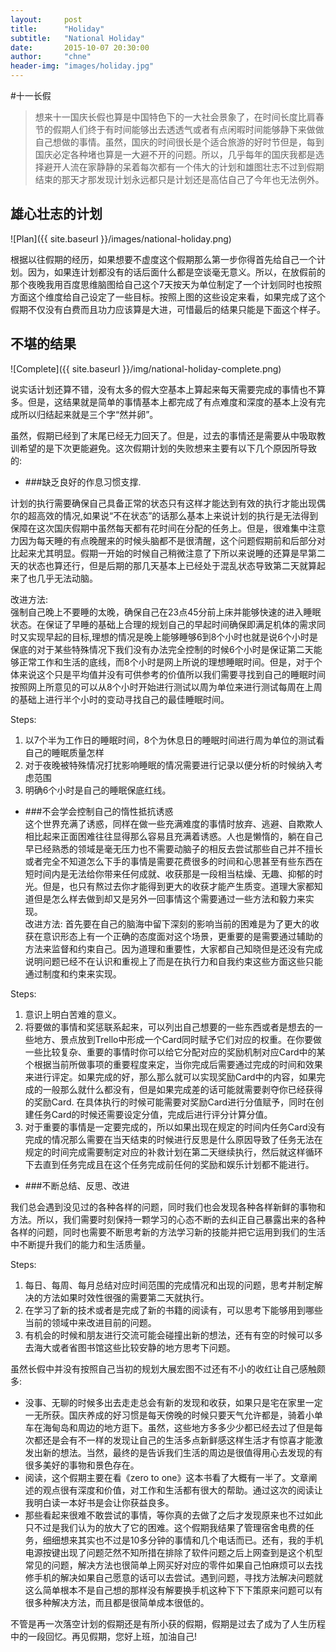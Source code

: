 ```yaml
---
layout:     post
title:      "Holiday"
subtitle:   "National Holiday"
date:       2015-10-07 20:30:00
author:     "chne"
header-img: "images/holiday.jpg"
---
```


#十一长假

>  想来十一国庆长假也算是中国特色下的一大社会景象了，在时间长度比肩春节的假期人们终于有时间能够出去透透气或者有点闲暇时间能够静下来做做自己想做的事情。虽然，国庆的时间很长是个适合旅游的好时节但是，每到国庆必定各种堵也算是一大避不开的问题。所以，几乎每年的国庆我都是选择避开人流在家静静的呆着每次都有一个伟大的计划和雄图壮志不过到假期结束的那天才那发现计划永远都只是计划还是高估自己了今年也无法例外。

## 雄心壮志的计划

![Plan]({{ site.baseurl }}/images/national-holiday.png)

根据以往假期的经历，如果想要不虚度这个假期那么第一步你得首先给自己一个计划。因为，如果连计划都没有的话后面什么都是空谈毫无意义。所以，在放假前的那个夜晚我用百度思维脑图给自己这个7天按天为单位制定了一个计划同时也按照方面这个维度给自己设定了一些目标。按照上图的这些设定来看，如果完成了这个假期不仅没有白费而且功力应该算是大进，可惜最后的结果只能是下面这个样子。

## 不堪的结果
![Complete]({{ site.baseurl }}/img/national-holiday-complete.png)

说实话计划还算不错，没有太多的假大空基本上算起来每天需要完成的事情也不算多。但是，这结果就是简单的事情基本上都完成了有点难度和深度的基本上没有完成所以归结起来就是三个字“然并卵”。

虽然，假期已经到了末尾已经无力回天了。但是，过去的事情还是需要从中吸取教训希望的是下次更能避免。这次假期计划的失败想来主要有以下几个原因所导致的:

* ###缺乏良好的作息习惯支撑.  

计划的执行需要确保自己具备正常的状态只有这样才能达到有效的执行才能出现偶尔的超高效的情况,如果说“不在状态”的话那么基本上来说计划的执行是无法得到保障在这次国庆假期中虽然每天都有花时间在分配的任务上。但是，很难集中注意力因为每天睡的有点晚醒来的时候头脑都不是很清醒，这个问题假期前和后部分对比起来尤其明显。假期一开始的时候自己稍微注意了下所以来说睡的还算是早第二天的状态也算还行，但是后期的那几天基本上已经处于混乱状态导致第二天就算起来了也几乎无法动脑。

改进方法:  
强制自己晚上不要睡的太晚，确保自己在23点45分前上床并能够快速的进入睡眠状态。在保证了早睡的基础上合理的规划自己的早起时间确保即满足机体的需求同时又实现早起的目标,理想的情况是晚上能够睡够6到8个小时也就是说6个小时是保底的对于某些特殊情况下我们没有办法完全控制的时候6个小时是保证第二天能够正常工作和生活的底线，而8个小时是网上所说的理想睡眠时间。但是，对于个体来说这个只是平均值并没有可供参考的价值所以我们需要寻找到自己的睡眠时间按照网上所意见的可以从8个小时开始进行测试以周为单位来进行测试每周在上周的基础上进行半个小时的变动寻找自己的最佳睡眠时间。  

Steps:

1.  以7个半为工作日的睡眠时间，8个为休息日的睡眠时间进行周为单位的测试看自己的睡眠质量怎样   
2.  对于夜晚被特殊情况打扰影响睡眠的情况需要进行记录以便分析的时候纳入考虑范围   
3.  明确6个小时是自己的睡眠保底红线。   


* ###不会学会控制自己的惰性抵抗诱惑  
这个世界充满了诱惑，同样在做一些充满难度的事情时放弃、逃避、自欺欺人相比起来正面困难往往显得那么容易且充满着诱惑。人也是懒惰的，躺在自己早已经熟悉的领域是毫无压力也不需要动脑子的相反去尝试那些自己并不擅长或者完全不知道怎么下手的事情是需要花费很多的时间和心思甚至有些东西在短时间内是无法给你带来任何成就、收获那是一段相当枯燥、无趣、抑郁的时光。但是，也只有熬过去你才能得到更大的收获才能产生质变。道理大家都知道但是怎么样去做到却又是另外一回事情这个需要通过一些方法和毅力来实现。  
改进方法:
首先要在自己的脑海中留下深刻的影响当前的困难是为了更大的收获在意识形态上有一个正确的态度面对这个场景，更重要的是需要通过辅助的方法来监督和约束自己。因为道理和重要性，大家都自己知晓但是还没有完成说明问题已经不在认识和重视上了而是在执行力和自我约束这些方面这些只能通过制度和约束来实现。  

Steps:  

1. 意识上明白苦难的意义。
2. 将要做的事情和奖惩联系起来，可以列出自己想要的一些东西或者是想去的一些地方、景点放到Trello中形成一个Card同时赋予它们对应的权重。在你要做一些比较复杂、重要的事情时你可以给它分配对应的奖励机制对应Card中的某个根据当前所做事项的重要程度来定，当你完成后需要通过完成的时间和效果来进行评定。如果完成的好，那么那么就可以实现奖励Card中的内容，如果完成的一般那么就什么都没有，但是如果完成差的话可能就需要剥夺你已经获得的奖励Card. 在具体执行的时候可能需要对奖励Card进行分值赋予，同时在创建任务Card的时候还需要设定分值，完成后进行评分计算分值。
3. 对于重要的事情是一定要完成的，所以如果出现在规定的时间内任务Card没有完成的情况那么需要在当天结束的时候进行反思是什么原因导致了任务无法在规定的时间完成需要制定对应的补救计划在第二天继续执行，然后就这样循环下去直到任务完成且在这个任务完成前任何的奖励和娱乐计划都不能进行。

* ###不断总结、反思、改进  

我们总会遇到没见过的各种各样的问题，同时我们也会发现各种各样新鲜的事物和方法。所以，我们需要时刻保持一颗学习的心态不断的去纠正自己暴露出来的各种各样的问题，同时也需要不断思考新的方法学习新的技能并把它运用到我们的生活中不断提升我们的能力和生活质量。  

Steps:

1. 每日、每周、每月总结对应时间范围的完成情况和出现的问题，思考并制定解决的方法如果时效性很强的需要第二天就执行。
2. 在学习了新的技术或者是完成了新的书籍的阅读有，可以思考下能够用到哪些当前的领域中来改进目前的问题。
3. 有机会的时候和朋友进行交流可能会碰撞出新的想法，还有有空的时候可以多去海大或者省图书馆这些比较安静的地方思考下问题。



虽然长假中并没有按照自己当初的规划大展宏图不过还有不小的收红让自己感触颇多:
* 没事、无聊的时候多出去走走总会有新的发现和收获，如果只是宅在家里一定一无所获。国庆养成的好习惯是每天傍晚的时候只要天气允许都是，骑着小单车在海甸岛和周边的地方逛下。虽然，这些地方多多少少都已经去过了但是每次都还是会有不一样的发现让自己的生活多点新鲜感这样生活才有惊喜才能激发出新的想法。当然，最终的是告诉我们生活的周边是很值得用心去发现的有很多美好的事物和景色存在。
* 阅读，这个假期主要在看《zero to one》这本书看了大概有一半了。文章阐述的观点很有深度和价值，对工作和生活都有很大的帮助。通过这次的阅读让我明白读一本好书是会让你获益良多。
* 那些看起来很难不敢尝试的事情，等你真的去做了之后才发现原来也不过如此只不过是我们认为的放大了它的困难。这个假期我结果了管理宿舍电费的任务，细细想来其实也不过是10多分钟的事情和几个电话而已。还有，我的手机电源按键出现了问题茫然不知所措在排除了软件问题之后上网查到是这个机型常见的问题，解决方法也很简单上网买好对应的零件如果自己怕麻烦可以去找修手机的解决如果自己愿意的话可以去尝试。遇到问题，寻找方法解决问题就这么简单根本不是自己想的那样没有解要换手机这种下下下策原来问题可以有很多种解决方法，而且都是很简单成本很低的。


不管是再一次落空计划的假期还是有所小获的假期，假期是过去了成为了人生历程中的一段回忆。再见假期，您好上班，加油自己!
